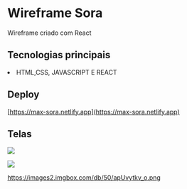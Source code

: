 # Wireframe Sora

Wireframe criado com React




## Tecnologias principais

<li>HTML,CSS, JAVASCRIPT E REACT </li>



## Deploy

[https://max-sora.netlify.app](https://max-sora.netlify.app)



## Telas

![](https://images2.imgbox.com/73/b0/N0lJMG9t_o.png)

![](https://images2.imgbox.com/44/c7/L5oFbUTh_o.png)

https://images2.imgbox.com/db/50/apUvytkv_o.png


